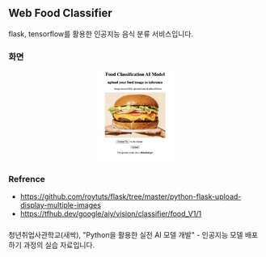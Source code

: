 ## Web Food Classifier
flask, tensorflow를 활용한 인공지능 음식 분류 서비스입니다. 

### 화면
<div align="center">
    <img  style="width : 30% ;" src="/asset/sample_page.png"/>
</div>


### Refrence 
- https://github.com/roytuts/flask/tree/master/python-flask-upload-display-multiple-images
- https://tfhub.dev/google/aiy/vision/classifier/food_V1/1

###  
청년취업사관학교(새싹), "Python을 활용한 실전 AI 모델 개발" - 인공지능 모델 배포하기 과정의 실습 자료입니다.
